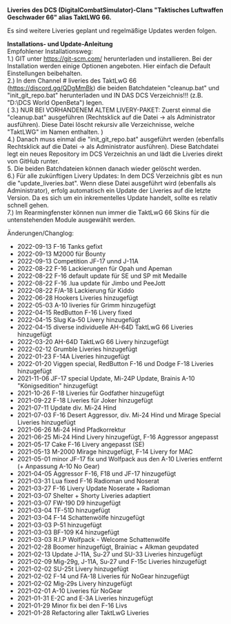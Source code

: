 <b>Liveries des DCS (DigitalCombatSimulator)-Clans "Taktisches Luftwaffen Geschwader 66" alias TaktLWG 66.</b>

Es sind weitere Liveries geplant und regelmäßige Updates werden folgen.

<b>Installations- und Update-Anleitung</b><br>
Empfohlener Installationsweg:<br>
1.) GIT unter https://git-scm.com/ herunterladen und installieren. Bei der Installation werden einige Optionen angeboten. Hier einfach die Default Einstellungen beibehalten.<br>
2.) In dem Channel # liveries des TaktLwG 66 (https://discord.gg/QDgMmBk) die beiden Batchdateien "cleanup.bat" und "init_git_repo.bat" herunterladen und IN DAS DCS Verzeichnis!!! (z.B. "D:\DCS World OpenBeta") legen.<br> 
( 3.) NUR BEI VORHANDENEM ALTEM LIVERY-PAKET: Zuerst einmal die "cleanup.bat" ausgeführen (Rechtsklick auf die Datei -> als Administrator ausführen). Diese Datei löscht rekursiv alle Verzeichnisse, welche "TaktLWG" im Namen enthalten. )<br>
4.) Danach muss einmal die "init_git_repo.bat" ausgeführt werden (ebenfalls Rechtsklick auf die Datei -> als Administrator ausführen). Diese Batchdatei legt ein neues Repository im DCS Verzeichnis an und lädt die Liveries direkt von GitHub runter.<br>
5. Die beiden Batchdateien können danach wieder gelöscht werden.<br>
6.) Für alle zukünftigen Livery Updates: In dem DCS Verzeichnis gibt es nun die "update_liveries.bat". Wenn diese Datei ausgeführt wird (ebenfalls als Administrator), erfolg automatisch ein Update der Liveries auf die letzte Version. Da es sich um ein inkrementelles Update handelt, sollte es relativ schnell gehen.<br>
7.) Im Rearmingfenster können nun immer die TaktLwG 66 Skins für die untenstehenden Module ausgewählt werden.<br>

Änderungen/Changlog:
- 2022-09-13 F-16 Tanks gefixt
- 2022-09-13 M2000 für Bounty
- 2022-09-13 Competition JF-17 unnd J-11A
- 2022-08-22 F-16 Lackierungen für Opah und Apeman
- 2022-08-22 F-16 default update für SE und SP mit Medaille
- 2022-08-22 F-16 .lua update für Jimbo und PeeJott
- 2022-08-22 F/A-18 Lackierung für Kiddo
- 2022-06-28 Hookers Liveries hinzugefügt
- 2022-05-03 A-10 liveries für Grimm hinzugefügt
- 2022-04-15 RedButton F-16 Livery fixed
- 2022-04-15 Slug Ka-50 Livery hinzugefügt
- 2022-04-15 diverse individuelle AH-64D TaktLwG 66 Liveries hinzugefügt
- 2022-03-20 AH-64D TaktLwG 66 Livery hinzugefügt
- 2022-02-12 Grumble Liveries hinzugefügt
- 2022-01-23 F-14A Liveries hinzugefügt
- 2022-01-20 Viggen special, RedButton F-16 und Dodge F-18 Liveries hinzugefügt
- 2021-11-06 JF-17 special Update, Mi-24P Update, Brainis A-10 "Königsedition" hinzugefügt
- 2021-10-26 F-18 Liveries für Godfather hinzugefügt
- 2021-09-22 F-18 Liveries für Joker hinzugefügt
- 2021-07-11 Update div. Mi-24 Hind
- 2021-07-03 F-16 Desert Aggressor, div. Mi-24 Hind und Mirage Special Liveries hinzugefügt
- 2021-06-26 Mi-24 Hind Pfadkorrektur
- 2021-06-25 Mi-24 Hind Livery hinzugefügt, F-16 Aggressor angepasst
- 2021-05-17 Cake F-16 Livery angepasst (SE)
- 2021-05-13 M-2000 Mirage hinzugefügt, F-14 Livery for MAC
- 2021-05-01 minor JF-17 fix und Wolfpack aus den A-10 Liveries entfernt (+ Anpassung A-10 No Gear)
- 2021-04-05 Aggressor F-16, F18 und JF-17 hinzugefügt
- 2021-03-31 Lua fixed F-16 Radioman und Noserat
- 2021-03-27 F-16 Livery Update Noserate + Radioman
- 2021-03-07 Shelter + Shorty Liveries adaptiert
- 2021-03-07 FW-190 D9 hinzugefügt
- 2021-03-04 TF-51D hinzugefügt
- 2021-03-04 F-14 Schattenwölfe hinzugefügt
- 2021-03-03 P-51 hinzugefügt
- 2021-03-03 BF-109 K4 hinzugefügt
- 2021-03-03 R.I.P Wolfpack - Welcome Schattenwölfe
- 2021-02-28 Boomer hinzugefügt, Brainiac + Alkman geupdated
- 2021-02-13 Update J-11A, Su-27 und SU-33 Liveries hinzugefügt
- 2021-02-09 Mig-29g, J-11A, Su-27 und F-15c Liveries hinzugefügt
- 2021-02-02 SU-25t Livery hinzugefügt
- 2021-02-02 F-14 und FA-18 Liveries für NoGear hinzugefügt
- 2021-02-02 Mig-29s Livery hinzugefügt
- 2021-02-01 A-10 Liveries für NoGear
- 2021-01-31 E-2C and E-3A Liveries hinzugefügt
- 2021-01-29 Minor fix bei den F-16 Livs
- 2021-01-28 Refactoring aller TaktLwG Liveries

